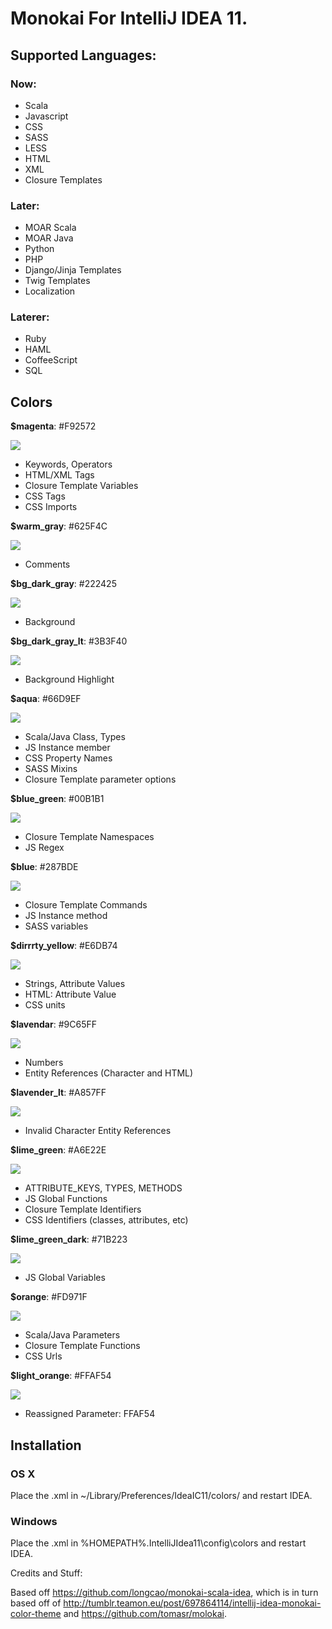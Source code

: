 # Monokai For IntelliJ IDEA 11.

## Supported Languages:

### Now: 

- Scala
- Javascript
- CSS
- SASS
- LESS
- HTML
- XML
- Closure Templates

### Later:

- MOAR Scala
- MOAR Java
- Python
- PHP
- Django/Jinja Templates
- Twig Templates
- Localization


### Laterer:

- Ruby
- HAML
- CoffeeScript
- SQL

## Colors

**$magenta**: #F92572

![](http://www.colorhexa.com/f92572.png)
- Keywords, Operators
- HTML/XML Tags
- Closure Template Variables
- CSS Tags
- CSS Imports


**$warm_gray**: #625F4C

![](http://www.colorhexa.com/625f4c.png)
- Comments


**$bg_dark_gray**: #222425

![](http://www.colorhexa.com/222425.png)
- Background


**$bg_dark_gray_lt**: #3B3F40

![](http://www.colorhexa.com/3b3f40.png)
- Background Highlight


**$aqua**: #66D9EF

![](http://www.colorhexa.com/66d9ef.png)
- Scala/Java Class, Types
- JS Instance member
- CSS Property Names
- SASS Mixins
- Closure Template parameter options



**$blue_green**: #00B1B1

![](http://www.colorhexa.com/00b1b1.png)
- Closure Template Namespaces
- JS Regex


**$blue**: #287BDE

![](http://www.colorhexa.com/287bde.png)
- Closure Template Commands
- JS Instance method
- SASS variables


**$dirrrty_yellow**: #E6DB74

![](http://www.colorhexa.com/e6db74.png)
- Strings, Attribute Values
- HTML: Attribute Value
- CSS units


**$lavendar**: #9C65FF

![](http://www.colorhexa.com/9c65ff.png)
- Numbers
- Entity References (Character and HTML)


**$lavender_lt**: #A857FF

![](http://www.colorhexa.com/a857ff.png)
- Invalid Character Entity References


**$lime_green**: #A6E22E

![](http://www.colorhexa.com/a6e22e.png)
- ATTRIBUTE_KEYS, TYPES, METHODS
- JS Global Functions
- Closure Template Identifiers
- CSS Identifiers (classes, attributes, etc)


**$lime_green_dark**: #71B223

![](http://www.colorhexa.com/71b223.png)
- JS Global Variables

**$orange**: #FD971F

![](http://www.colorhexa.com/fd971d.png)
- Scala/Java Parameters
- Closure Template Functions
- CSS Urls

**$light_orange**: #FFAF54

![](http://www.colorhexa.com/ffaf54.png)
- Reassigned Parameter: FFAF54


## Installation

### OS X

Place the .xml in ~/Library/Preferences/IdeaIC11/colors/ and restart IDEA.

### Windows
Place the .xml in %HOMEPATH%.IntelliJIdea11\config\colors and restart IDEA.


Credits and Stuff:

Based off https://github.com/longcao/monokai-scala-idea, which is in turn based off of http://tumblr.teamon.eu/post/697864114/intellij-idea-monokai-color-theme and https://github.com/tomasr/molokai.

